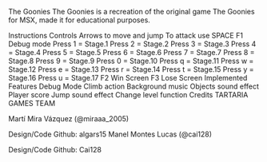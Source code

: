 The Goonies
The Goonies is a recreation of the original game The Goonies for MSX, made it for educational purposes.

Instructions
Controls
Arrows to move and jump
To attack use SPACE
F1 Debug mode
Press 1 = Stage.1
Press 2 = Stage.2
Press 3 = Stage.3
Press 4 = Stage.4
Press 5 = Stage.5
Press 6 = Stage.6
Press 7 = Stage.7
Press 8 = Stage.8
Press 9 = Stage.9
Press 0 = Stage.10
Press q = Stage.11
Press w = Stage.12
Press e = Stage.13
Press r = Stage.14
Press t = Stage.15
Press y = Stage.16
Press u = Stage.17
F2 Win Screen
F3 Lose Screen
Implemented Features
Debug Mode
Climb action
Background music
Objects sound effect
Player score
Jump sound effect
Change level function
Credits
TARTARIA GAMES TEAM

Martí Mira Vázquez (@miraaa_2005)

Design/Code
Github: algars15
Manel Montes Lucas (@cai128)

Design/Code
Github: Cai128
